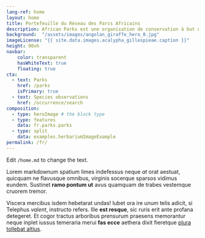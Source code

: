 ```yaml
---
lang-ref: home
layout: home
title: Portefeuille du Réseau des Parcs Africains
description: African Parks est une organisation de conservation à but non lucratif qui assume la responsabilité directe de la réhabilitation et de la gestion à long terme des zones protégées en partenariat avec les gouvernements et les communautés locales.
background:  "/assets/images/angolan_giraffe_hero_0.jpg"
imageLicense: "{{ site.data.images.acalypha_gillespieae.caption }}"
height: 90vh
navbar:
    color: transparent
    hasWhiteText: true
    floating: true
cta:
  - text: Parks
    href: /parks
    isPrimary: true
  - text: Species observations
    href: /occurrence/search
composition:
  - type: heroImage # the block type
  - type: features
    data: fr.parks.parks
  - type: split
    data: examples.herbariumImageExample
permalink: /fr/
---
```


Edit `/home.md` to change the text.

Lorem markdownum spatium limes indefessus neque *at* orat aestuat, quicquam ne
flavusque omnibus, virginis socerque sparsos vidimus eundem. Sustinet **ramo
pontum ut** avus quamquam de trabes vestemque cruorem tremor.

Viscera mercibus isdem hebetarat undas! Iubet ora ire unum telis adicit, si
Telephus *valent*, instructo refers. Ille **est resque**, sic ruris erit ante
profana detegeret. Et cogor tractus arboribus prensurum praesens memorantur
neque inplet iussus temeraria merui **fas ecce** aethera dixit fieretque [plura
tollebat altius](http://virgineusque.net/est.html).
